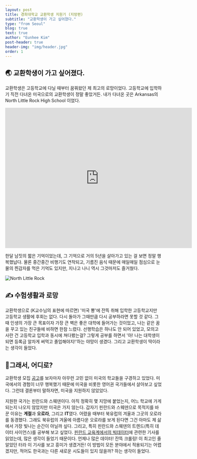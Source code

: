 ```yaml
---
layout: post
title: 경희대학교 교환학생 지원기 (지망편)
subtitle: "교환학생이 가고 싶어졌다."
type: "from Seoul"
blog: true
text: true
author: "Eunhee Kim"
post-header: true
header-img: "img/header.jpg"
order: 1
---
```

## 🌏 교환학생이 가고 싶어졌다.

교환학생은 고등학교에 다닐 때부터 꿈꿔왔던 제 최고의 로망이었다. 고등학교에 입학하기 직전 다녀온 미국으로의 교환학생이 정말 좋았거든. 내가 다녀온 곳은 Arkansas의 North Little Rock High School 이었다.

<iframe src="https://www.google.com/maps/embed?pb=!1m14!1m8!1m3!1d13108.749364789457!2d-92.2680571!3d34.7760588!3m2!1i1024!2i768!4f13.1!3m3!1m2!1s0x0%3A0x71a2086c95c9e0d3!2sNorth+Little+Rock+High+School!5e0!3m2!1sko!2skr!4v1551529436072" width="600" height="450" frameborder="0" style="border:0" allowfullscreen></iframe>

한달 남짓의 짧은 기억이었는데, 그 기억으로 거의 5년을 살아가고 있는 걸 보면 정말 행복했납다.  물론 중간중간 비행기도 연착되고, 기름진 음식 때문에 매일매일 점심으로 눈물의 찐감자를 먹은 기억도 있지만, 지나고 나니 역시 그것마저도 즐거웠다.

![North Little Rock](./assets/img/north-little-rock.jpg)



## ✍️ 수험생활과 로망

교환학생으로 (K교수님의 표현에 따르면) '미국 뽕'에 잔뜩 취해 입학한 고등학교지만 고등학교 생활에 후회는 없다. 다시 돌아가 그때만큼 다시 공부하라면 못할 것 같다. 그 때 인생의 가장 큰 목표이자 가장 큰 벽은 좋은 대학에 들어가는 것이었고, 나는 같은 꿈을 꾸고 있는 친구들에 비하면 한참 느렸다. 선행학습은 하나도 안 되어 있었고, 모의고사란 건 고등학교 입학과 동시에 쳐다봤는걸? 그렇게 공부를 하면서 '아! 나는 대학생이 되면 등록금 알차게 써먹고 졸업해야지!'하는 야망이 생겼다. 그리고 교환학생이 딱이라는 생각이 들었다.



## 🤔그래서, 어디로?

교환학생 모집 [공고](http://oiak.khu.ac.kr/community/notice_view.php?idx=6548&b_code=9&page=&s1=&s2=&b_ex1=)를 보자마자 아무런 고민 없이 미국의 학교들을 구경하고 있었다. 미국에서의 경험이 너무 행복했기 때문에 미국을 비롯한 영어권 국가들에서 살아보고 싶었다. 그런데 결론부터 말하자면, 미국을 지원하지 않았았다.

지원한 국가는 핀란드와 스웨덴이다. 아직 정확히 몇 지망에 붙었는지, 어느 학교에 가게 되는지 나오지 않았지만 미국은 가지 않는다. 갑자기 핀란드와 스웨덴으로 목적지를 바꾼 이유는 **계절**과 **오로라**, 그리고 **IT**였다. 어렸을 때부터 북유럽의 겨울과 그곳의 오로라를 동경했다. 그래도 북유럽의 겨울에 아름다운 오로라를 보게 된다면 그건 아마도 제 삶에서 가장 빛나는 순간이 아닐까 싶다. 그리고, 특히 핀란드와 스웨덴의 트렌드(특히 데이터 사이언스)를 공부해 보고 싶었다. [핀란드 교육계에서의 빅데이터](http://edpolicy.kedi.re.kr/frt/boardView.do?strCurMenuId=54&pageIndex=1&pageCondition=10&nTbBoardArticleSeq=814262)에 관련한 기사를 읽었는데, 많은 생각이 들었기 때문이다. 언제나 많은 데이터! 잔뜩 크롤링! 이 최고인 줄 알았던 터라 이 기사를 보고 흥미가 생겼거든! 이 방법이 모든 분야에서 적용되기는 어렵겠지만, 적어도 한국과는 다른 새로운 시도들이 있지 않을까? 하는 생각이 들었다.